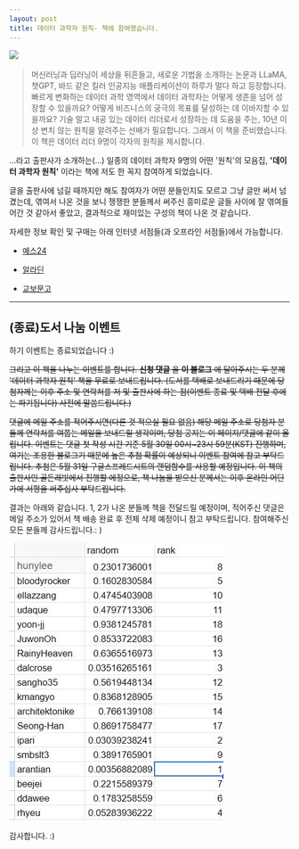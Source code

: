 ```yaml
---
layout: post
title: 데이터 과학자 원칙- 책에 참여했습니다. 
---
```



![](https://cojette.files.wordpress.com/2023/05/xl.jpg?width=450)

> 머신러닝과 딥러닝이 세상을 뒤흔들고, 새로운 기법을 소개하는 논문과 LLaMA, 챗GPT, 바드 같은 킬러 인공지능 애플리케이션이 하루가 멀다 하고 등장합니다. 빠르게 변화하는 데이터 과학 영역에서 데이터 과학자는 어떻게 생존을 넘어 성장할 수 있을까요? 어떻게 비즈니스의 궁극의 목표를 달성하는 데 이바지할 수 있을까요? 기술 말고 내공 있는 데이터 리더로서 성장하는 데 도움을 주는, 10년 이상 변치 않는 원칙을 알려주는 선배가 필요합니다. 그래서 이 책을 준비했습니다. 이 책은 데이터 리더 9명이 각자의 원칙을 제시합니다.

...라고 출판사가 소개하는(...) 일종의 데이터 과학자 9명의 어떤 '원칙'의 모음집, **'데이터 과학자 원칙'** 이라는 책에 저도 한 꼭지 참여하게 되었습니다.

글을 출판사에 넘길 때까지만 해도 참여자가 어떤 분들인지도 모르고 그냥 글만 써서 넘겼는데, 엮여서 나온 것을 보니 쟁쟁한 분들께서 써주신 흥미로운 글들 사이에 잘 엮여들어간 것 같아서 좋았고, 결과적으로 재미있는 구성의 책이 나온 것 같습니다.

자세한 정보 확인 및 구매는 아래 인터넷 서점들(과 오프라인 서점들)에서 가능합니다.

-  [예스24](https://bit.ly/42OA9zr?fbclid=IwAR3iXk_bYOnsnBLuyiMHZKH0NMGQORqS_zXyX6eiMZHN-EVvl1w_bbMhPvA)

-  [알라딘](https://bit.ly/41RYMKf?fbclid=IwAR0g90ovPFwDbIdOBFH4pms1f6NLolReCSlLNnuKZkQCBDWPFdnf2blV600)

-  [교보문고](https://bit.ly/3BDETM7?fbclid=IwAR3SpIq8caswRL6CGBkJZ3NEw_MHIKVK36ZedRynjiSXct25LR5eXLPovvQ)

---
## (종료)도서 나눔 이벤트

하기 이벤트는 종료되었습니다 :) 

~~그리고 이 책을 나누는 이벤트를 합니다. **신청 댓글** 을 **이 블로그** 에 달아주시는 두 분께 '데이터 과학자 원칙' 책을 무료로 보내드립니다. 
(도서를 택배로 보내드리기 때문에 당첨자께는 이후 주소 및 연락처를 저 및 출판사에 하는 점(이벤트 종료 및 택배 전달 후에는 파기됩니다) 사전에 말씀드립니다.)~~

~~댓글에 메일 주소를 적어주시면(다른 것 적으실 필요 없음) 해당 메일 주소로 당첨자 분들께 연락처를 여쭙는 메일을 보내드릴 생각이며, 당첨 공지는 이 페이지/댓글에 같이 올립니다. 
이벤트는 댓글 첫 작성 시간 기준 5월 30일 00시~23시 59분(KST) 진행하며, 여기는 조용한 블로그기 때문에 높은 추첨 확률이 예상되니 이벤트 참여에 참고 부탁드립니다.
추첨은 5월 31일 구글스프레드시트의 랜덤함수를 사용할 예정입니다. 
이 책의 출판사인 골든래빗에서 진행할 에정으로, 책 나눔을 받으신 분께서는 이후 온라인 어딘가에 서평을 써주십사 부탁드립니다.~~

결과는 아래와 같습니다. 1, 2가 나온 분들께 책을 전달드릴 예정이며, 적어주신 댓글은 메일 주소가 있어서 책 배송 완료 후 전체 삭제 예정이니 참고 부탁드립니다. 
참여해주신 모든 분들께 감사드립니다.: )

![](https://raw.githubusercontent.com/cojette/cojette.github.io/master/_posts/event.JPG)

감사합니다. :) 

